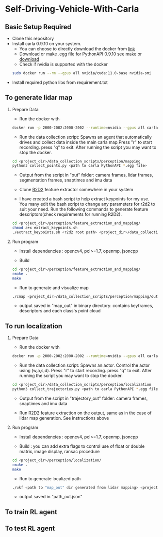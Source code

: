 # Self-Driving-Vehicle-With-Carla

## Basic Setup Required
* Clone this repository
* Install carla 0.9.10 on your system.
	* You can choose to directly download the docker from [link](https://carla.readthedocs.io/en/latest/build_docker/)
	* Download or make .egg file for PythonAPI 0.9.10 see [make](https://carla.readthedocs.io/en/0.9.10/build_system/) or [download](https://github.com/carla-simulator/carla/releases)
	* Check if nvidia is supported with the docker 
	```bash
	sudo docker run --rm --gpus all nvidia/cuda:11.0-base nvidia-smi
	``` 
* Install required python libs from requirement.txt

## To generate lidar map
1. Prepare Data
	* Run the docker with 
	```bash
	docker run -p 2000-2002:2000-2002 --runtime=nvidia --gpus all carlasim/carla:0.9.10 bash -c "SDL_VIDEODRIVER=offscreen ./CarlaUE4.sh -carla-rpc-port=2000 -opengl"
	```
	* Run the data collection script: Spawns an agent that automatically drives and collect data inside the main carla map.Press "r" to start recording. press "q" to exit. After running the script you may want to stop the docker.
	```bash
	cd <project_dir>/data_collection_scripts/perception/mapping
	python3 collect_points.py <path to carla PythonAPI *.egg file>
	```
	* Output from the script in "out" folder: camera frames, lidar frames, segmentation frames, snaptimes and imu data

	* Clone [R2D2](https://github.com/naver/r2d2) feature extractor somewhere in your system

	* I have created a bash script to help extract keypoints for my use. You many edit the bash script to change any parameters for r2d2 to suit your need. Run the following commands to generate feature descriptors(check requirements for running R2D2). 
	```bash
	cd <project_dir>/perception/feature_extraction_and_mapping/
	chmod a+x extract_keypoints.sh
	./extract_keypoints.sh <r2d2 root path> <project_dir>/data_collection_scripts/perception/mapping/out/
	```

2. Run program
	* Install dependencies : opencv4, pcl>=1.7, openmp, jsoncpp
	
	* Build 
	```bash
	cd <project_dir>/perception/feature_extraction_and_mapping/
	cmake .
	make
	```

	* Run to generate and visualize map
	```bash
	./cmap <project_dir>/data_collection_scripts/perception/mapping/out/
	```

	* output saved in "map_out" in binary directory: contains keyframes, descriptors and each class's point cloud 


## To run localization
1. Prepare Data
	* Run the docker with 
	```bash
	docker run -p 2000-2002:2000-2002 --runtime=nvidia --gpus all carlasim/carla:0.9.10 bash -c "SDL_VIDEODRIVER=offscreen ./CarlaUE4.sh -carla-rpc-port=2000 -opengl"
	```
	* Run the data collection script: Spawns an actor. Control the actor using (w,a,s,d). Press "r" to start recording. press "q" to exit. After running the script you may want to stop the docker.
	```bash
	cd <project_dir>/data_collection_scripts/perception/localization
	python3 collect_trajectories.py <path to carla PythonAPI *.egg file>
	```

	* Output from the script in "trajectory_out" folder: camera frames, snaptimes and imu data

	* Run R2D2 feature extraction on the output, same as in the case of lidar map generation. See instructions above

2. Run program
	* Install dependencies : opencv4, pcl>=1.7, openmp, jsoncpp
	
	* Build : you can add extra flags to control use of float or double matrix, image display, ransac procedure
	```bash
	cd <project_dir>/perception/localization/
	cmake .
	make
	```

	* Run to generate localized path
	```bash
	./ukf <path to "map_out" dir generated from lidar mapping> <project_dir>/data_collection_scripts/perception/localization/trajectory_out/
	```

	* output saved in "path_out.json"


## To train RL agent


## To test RL agent

